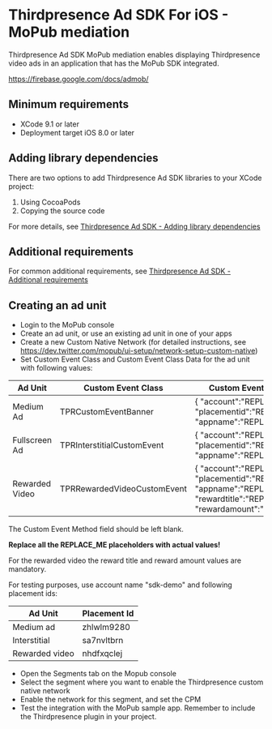 # Thirdpresence Ad SDK For iOS - MoPub mediation

Thirdpresence Ad SDK MoPub mediation enables displaying Thirdpresence video ads in an application that has the MoPub SDK integrated.

https://firebase.google.com/docs/admob/

## Minimum requirements

- XCode 9.1 or later
- Deployment target iOS 8.0 or later

## Adding library dependencies

There are two options to add Thirdpresence Ad SDK libraries to your XCode project:

1. Using CocoaPods
2. Copying the source code

For more details, see [Thirdpresence Ad SDK - Adding library dependencies](../ThirdpresenceAdSDK/#adding-library-dependencies) 

## Additional requirements

For common additional requirements, see [Thirdpresence Ad SDK - Additional requirements](../ThirdpresenceAdSDK/#additional-requirements) 

## Creating an ad unit

- Login to the MoPub console
- Create an ad unit, or use an existing ad unit in one of your apps
- Create a new Custom Native Network (for detailed instructions, see https://dev.twitter.com/mopub/ui-setup/network-setup-custom-native)
- Set Custom Event Class and Custom Event Class Data for the ad unit with following values:

| Ad Unit | Custom Event Class | Custom Event Class Data |
| --- | --- | --- |
| Medium Ad | TPRCustomEventBanner | { "account":"REPLACE_ME", "placementid":"REPLACE_ME", "appname":"REPLACE_ME" } |
| Fullscreen Ad | TPRInterstitialCustomEvent | { "account":"REPLACE_ME", "placementid":"REPLACE_ME", "appname":"REPLACE_ME"} |
| Rewarded Video | TPRRewardedVideoCustomEvent | { "account":"REPLACE_ME", "placementid":"REPLACE_ME", "appname":"REPLACE_ME", "rewardtitle":"REPLACE_ME", "rewardamount":"REPLACE_ME"}  |

The Custom Event Method field should be left blank.

**Replace all the REPLACE_ME placeholders with actual values!**

For the rewarded video the reward title and reward amount values are mandatory.

For testing purposes, use account name "sdk-demo" and following placement ids:

|  Ad Unit | Placement Id | 
| --- | --- |
| Medium ad | zhlwlm9280 | 
| Interstitial | sa7nvltbrn |
| Rewarded video | nhdfxqclej |

- Open the Segments tab on the Mopub console
- Select the segment where you want to enable the Thirdpresence custom native network
- Enable the network for this segment, and set the CPM
- Test the integration with the MoPub sample app. Remember to include the Thirdpresence plugin in your project.
